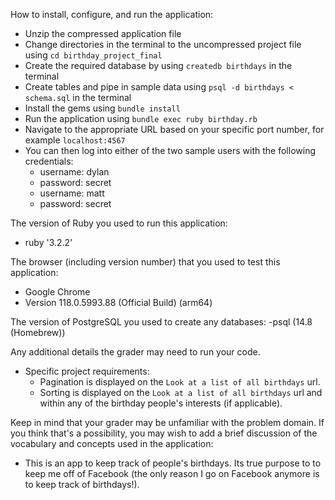 How to install, configure, and run the application:

- Unzip the compressed application file
- Change directories in the terminal to the uncompressed project file using `cd birthday_project_final`
- Create the required database by using `createdb birthdays` in the terminal
- Create tables and pipe in sample data using `psql -d birthdays < schema.sql` in the terminal
- Install the gems using `bundle install`
- Run the application using `bundle exec ruby birthday.rb`
- Navigate to the appropriate URL based on your specific port number, for example `localhost:4567`
- You can then log into either of the two sample users with the following credentials:
  - username: dylan
  - password: secret
  - username: matt
  - password: secret

The version of Ruby you used to run this application:

- ruby '3.2.2'

The browser (including version number) that you used to test this application:

- Google Chrome
- Version 118.0.5993.88 (Official Build) (arm64)

The version of PostgreSQL you used to create any databases:
-psql (14.8 (Homebrew))

Any additional details the grader may need to run your code.

- Specific project requirements:
  - Pagination is displayed on the `Look at a list of all birthdays` url.
  - Sorting is displayed on the `Look at a list of all birthdays` url and within any of the birthday people's interests (if applicable).

Keep in mind that your grader may be unfamiliar with the problem domain. If you think that's a possibility, you may wish to add a brief discussion of the vocabulary and concepts used in the application:

- This is an app to keep track of people's birthdays. Its true purpose to to keep me off of Facebook (the only reason I go on Facebook anymore is to keep track of birthdays!).
